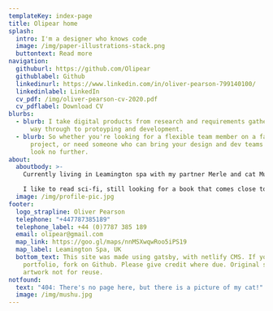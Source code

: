 ```yaml
---
templateKey: index-page
title: Olipear home
splash:
  intro: I'm a designer who knows code
  image: /img/paper-illustrations-stack.png
  buttontext: Read more
navigation:
  githuburl: https://github.com/Olipear
  githublabel: Github
  linkedinurl: https://www.linkedin.com/in/oliver-pearson-799140100/
  linkedinlabel: LinkedIn
  cv_pdf: /img/oliver-pearson-cv-2020.pdf
  cv_pdflabel: Download CV
blurbs:
  - blurb: I take digital products from research and requirements gathering, all the
      way through to protoyping and development.
  - blurb: So whether you're looking for a flexible team member on a fast moving
      project, or need someone who can bring your design and dev teams together,
      look no further.
about:
  aboutbody: >-
    Currently living in Leamington spa with my partner Merle and cat Mushu. 

    I like to read sci-fi, still looking for a book that comes close to Hyperion. I'm slowly learning to make concept art with 3D models and digital painting, I'm a fan of artists like Simon Stalenhag. Board games beat video games every time but I'm partial to both, carcassonne is my favourite at the moment. 
  image: /img/profile-pic.jpg
footer:
  logo_strapline: Oliver Pearson
  telephone: "+447787385189"
  telephone_label: +44 (0)7787 385 189
  email: olipear@gmail.com
  map_link: https://goo.gl/maps/nnMSXwqwRoo5iPS19
  map_label: Leamington Spa, UK
  bottom_text: This site was made using gatsby, with netlify CMS. If you like this
    portfolio, fork on Github. Please give credit where due. Original splash
    artwork not for reuse.
notfound:
  text: "404: There's no page here, but there is a picture of my cat!"
  image: /img/mushu.jpg
---
```

